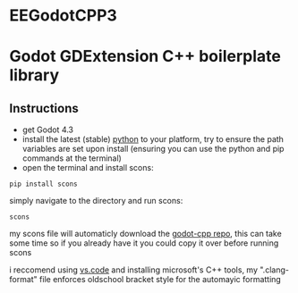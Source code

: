 # EEGodotCPP3

# Godot GDExtension C++ boilerplate library

## Instructions
- get Godot 4.3
- install the latest (stable) [python](https://www.python.org/downloads/) to your platform, try to ensure the path variables are set upon install (ensuring you can use the python and pip commands at the terminal)
- open the terminal and install scons:

```
pip install scons
```

simply navigate to the directory and run scons:

```
scons
```

my scons file will automaticly download the [godot-cpp repo](https://github.com/godotengine/godot-cpp/tree/4.3), this can take some time so if you already have it you could copy it over before running scons

i reccomend using [vs.code](https://code.visualstudio.com/) and installing microsoft's C++ tools, my ".clang-format" file enforces oldschool bracket style for the automayic formatting
